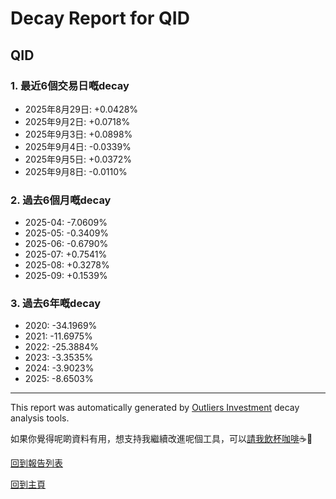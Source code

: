 # Decay Report for QID

## QID

### 1. 最近6個交易日嘅decay

- 2025年8月29日: +0.0428%
- 2025年9月2日: +0.0718%
- 2025年9月3日: +0.0898%
- 2025年9月4日: -0.0339%
- 2025年9月5日: +0.0372%
- 2025年9月8日: -0.0110%

### 2. 過去6個月嘅decay

- 2025-04: -7.0609%
- 2025-05: -0.3409%
- 2025-06: -0.6790%
- 2025-07: +0.7541%
- 2025-08: +0.3278%
- 2025-09: +0.1539%

### 3. 過去6年嘅decay

- 2020: -34.1969%
- 2021: -11.6975%
- 2022: -25.3884%
- 2023: -3.3535%
- 2024: -3.9023%
- 2025: -8.6503%

------------------------------
This report was automatically generated by [Outliers Investment](https://outliersecon.github.io/Outliers-Investment/) decay analysis tools.

如果你覺得呢啲資料有用，想支持我繼續改進呢個工具，可以[請我飲杯咖啡](https://buymeacoffee.com/outliersecon)☕🙏

[回到報告列表](https://outliersecon.github.io/Outliers-Investment/reports/reports_public)

[回到主頁](https://outliersecon.github.io/Outliers-Investment/)